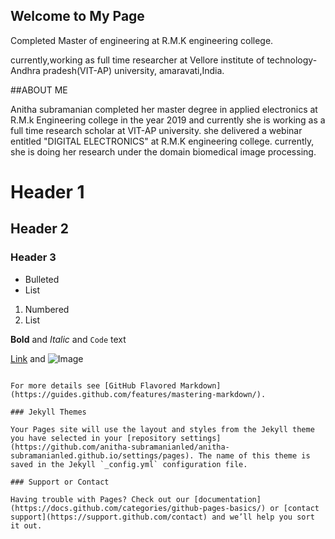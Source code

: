## Welcome to My Page
Completed Master of engineering at R.M.K engineering college.

currently,working as full time researcher at Vellore institute of technology- Andhra pradesh(VIT-AP) university, amaravati,India.


##ABOUT ME

Anitha subramanian completed her master degree in applied electronics at R.M.k Engineering college in the year 2019 and currently she is working as a full time research scholar at VIT-AP university. she delivered a webinar entitled "DIGITAL ELECTRONICS" at R.M.K engineering college. currently, she is doing her research under the domain biomedical image processing.


# Header 1
## Header 2
### Header 3

- Bulleted
- List

1. Numbered
2. List

**Bold** and _Italic_ and `Code` text

[Link](url) and ![Image](src)
```

For more details see [GitHub Flavored Markdown](https://guides.github.com/features/mastering-markdown/).

### Jekyll Themes

Your Pages site will use the layout and styles from the Jekyll theme you have selected in your [repository settings](https://github.com/anitha-subramanianled/anitha-subramanianled.github.io/settings/pages). The name of this theme is saved in the Jekyll `_config.yml` configuration file.

### Support or Contact

Having trouble with Pages? Check out our [documentation](https://docs.github.com/categories/github-pages-basics/) or [contact support](https://support.github.com/contact) and we’ll help you sort it out.
